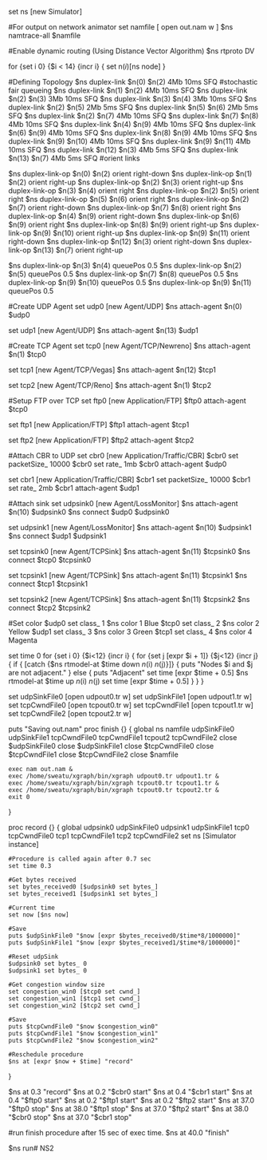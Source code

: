 set ns [new Simulator]

#For output on network animator
set namfile [ open out.nam w ]
$ns namtrace-all $namfile

#Enable dynamic routing (Using Distance Vector Algorithm)
$ns rtproto DV

for {set i 0} {$i < 14} {incr i} {
	set n($i) [$ns node]
}

#Defining Topology
$ns duplex-link $n(0) $n(2) 4Mb 10ms SFQ #stochastic fair queueing
$ns duplex-link $n(1) $n(2) 4Mb 10ms SFQ
$ns duplex-link $n(2) $n(3) 3Mb 10ms SFQ
$ns duplex-link $n(3) $n(4) 3Mb 10ms SFQ 
$ns duplex-link $n(2) $n(5) 2Mb 5ms SFQ
$ns duplex-link $n(5) $n(6) 2Mb 5ms SFQ
$ns duplex-link $n(2) $n(7) 4Mb 10ms SFQ
$ns duplex-link $n(7) $n(8) 4Mb 10ms SFQ
$ns duplex-link $n(4) $n(9) 4Mb 10ms SFQ
$ns duplex-link $n(6) $n(9) 4Mb 10ms SFQ
$ns duplex-link $n(8) $n(9) 4Mb 10ms SFQ
$ns duplex-link $n(9) $n(10) 4Mb 10ms SFQ
$ns duplex-link $n(9) $n(11) 4Mb 10ms SFQ
$ns duplex-link $n(12) $n(3) 4Mb 5ms SFQ
$ns duplex-link $n(13) $n(7) 4Mb 5ms SFQ
#orient links

$ns duplex-link-op $n(0) $n(2) orient right-down
$ns duplex-link-op $n(1) $n(2) orient right-up
$ns duplex-link-op $n(2) $n(3) orient right-up
$ns duplex-link-op $n(3) $n(4) orient right
$ns duplex-link-op $n(2) $n(5) orient right
$ns duplex-link-op $n(5) $n(6) orient right
$ns duplex-link-op $n(2) $n(7) orient right-down
$ns duplex-link-op $n(7) $n(8) orient right
$ns duplex-link-op $n(4) $n(9) orient right-down
$ns duplex-link-op $n(6) $n(9) orient right
$ns duplex-link-op $n(8) $n(9) orient right-up
$ns duplex-link-op $n(9) $n(10) orient right-up
$ns duplex-link-op $n(9) $n(11) orient right-down
$ns duplex-link-op $n(12) $n(3) orient right-down
$ns duplex-link-op $n(13) $n(7) orient right-up

$ns duplex-link-op $n(3) $n(4) queuePos 0.5
$ns duplex-link-op $n(2) $n(5) queuePos 0.5
$ns duplex-link-op $n(7) $n(8) queuePos 0.5
$ns duplex-link-op $n(9) $n(10) queuePos 0.5
$ns duplex-link-op $n(9) $n(11) queuePos 0.5

#Create UDP Agent
set udp0 [new Agent/UDP]
$ns attach-agent $n(0) $udp0

set udp1 [new Agent/UDP]
$ns attach-agent $n(13) $udp1

#Create TCP Agent
set tcp0 [new Agent/TCP/Newreno]
$ns attach-agent $n(1) $tcp0

set tcp1 [new Agent/TCP/Vegas]
$ns attach-agent $n(12) $tcp1

set tcp2 [new Agent/TCP/Reno]
$ns attach-agent $n(1) $tcp2

#Setup FTP over TCP
set ftp0 [new Application/FTP]
$ftp0 attach-agent $tcp0

set ftp1 [new Application/FTP]
$ftp1 attach-agent $tcp1

set ftp2 [new Application/FTP]
$ftp2 attach-agent $tcp2

#Attach CBR to UDP
set cbr0 [new Application/Traffic/CBR]
$cbr0 set packetSize_ 10000
$cbr0 set rate_ 1mb
$cbr0 attach-agent $udp0

set cbr1 [new Application/Traffic/CBR]
$cbr1 set packetSize_ 10000
$cbr1 set rate_ 2mb
$cbr1 attach-agent $udp1

#Attach sink
set udpsink0 [new Agent/LossMonitor]
$ns attach-agent $n(10) $udpsink0
$ns connect $udp0 $udpsink0

set udpsink1 [new Agent/LossMonitor]
$ns attach-agent $n(10) $udpsink1
$ns connect $udp1 $udpsink1

set tcpsink0 [new Agent/TCPSink]
$ns attach-agent $n(11) $tcpsink0
$ns connect $tcp0 $tcpsink0

set tcpsink1 [new Agent/TCPSink]
$ns attach-agent $n(11) $tcpsink1
$ns connect $tcp1 $tcpsink1

set tcpsink2 [new Agent/TCPSink]
$ns attach-agent $n(11) $tcpsink2
$ns connect $tcp2 $tcpsink2

#Set color
$udp0 set class_ 1
$ns color 1 Blue
$tcp0 set class_ 2
$ns color 2 Yellow
$udp1 set class_ 3
$ns color 3 Green
$tcp1 set class_ 4
$ns color 4 Magenta

set time 0
for {set i 0} {$i<12} {incr i} {
	for {set j [expr $i + 1]} {$j<12} {incr j} {
		if { [catch {$ns rtmodel-at $time down $n($i) $n($j)}]} {
			puts "Nodes $i and $j are not adjacent."
		} else {
			puts "Adjacent"
			set time [expr $time + 0.5]
			$ns rtmodel-at $time up $n($i) $n($j)
			set time [expr $time + 0.5]
		}
	}
}

set udpSinkFile0 [open udpout0.tr w]
set udpSinkFile1 [open udpout1.tr w]
set tcpCwndFile0 [open tcpout0.tr w]
set tcpCwndFile1 [open tcpout1.tr w]
set tcpCwndFile2 [open tcpout2.tr w]

puts "Saving out.nam"
proc finish {} {
	global ns namfile udpSinkFile0 udpSinkFile1 tcpCwndFile0 tcpCwndFile1 tcpout2 tcpCwndFile2
	close $udpSinkFile0
	close $udpSinkFile1
	close $tcpCwndFile0
	close $tcpCwndFile1
	close $tcpCwndFile2
	close $namfile
	
	exec nam out.nam &
	exec /home/sweatu/xgraph/bin/xgraph udpout0.tr udpout1.tr &
	exec /home/sweatu/xgraph/bin/xgraph tcpout0.tr tcpout1.tr &
	exec /home/sweatu/xgraph/bin/xgraph tcpout0.tr tcpout2.tr &
	exit 0
}

proc record {} {
	global udpsink0 udpSinkFile0 udpsink1 udpSinkFile1 tcp0 tcpCwndFile0 tcp1 tcpCwndFile1 tcp2 tcpCwndFile2
	set ns [Simulator instance]
	
	#Procedure is called again after 0.7 sec
	set time 0.3
	
	#Get bytes received
	set bytes_received0 [$udpsink0 set bytes_]
	set bytes_received1 [$udpsink1 set bytes_]
	
	#Current time
	set now [$ns now]
	
	#Save
	puts $udpSinkFile0 "$now [expr $bytes_received0/$time*8/1000000]"
	puts $udpSinkFile1 "$now [expr $bytes_received1/$time*8/1000000]"
	
	#Reset udpSink
	$udpsink0 set bytes_ 0
	$udpsink1 set bytes_ 0
	
	#Get congestion window size
	set congestion_win0 [$tcp0 set cwnd_]
	set congestion_win1 [$tcp1 set cwnd_]
	set congestion_win2 [$tcp2 set cwnd_]
	
	#Save
	puts $tcpCwndFile0 "$now $congestion_win0"
	puts $tcpCwndFile1 "$now $congestion_win1"
	puts $tcpCwndFile2 "$now $congestion_win2"
	
	#Reschedule procedure
	$ns at [expr $now + $time] "record"
}

$ns at 0.3 "record"
$ns at 0.2 "$cbr0 start"
$ns at 0.4 "$cbr1 start"
$ns at 0.4 "$ftp0 start"
$ns at 0.2 "$ftp1 start"
$ns at 0.2 "$ftp2 start"
$ns at 37.0 "$ftp0 stop"
$ns at 38.0 "$ftp1 stop"
$ns at 37.0 "$ftp2 start"
$ns at 38.0 "$cbr0 stop"
$ns at 37.0 "$cbr1 stop"

#run finish procedure after 15 sec of exec time.
$ns at 40.0 "finish"

$ns run# NS2
